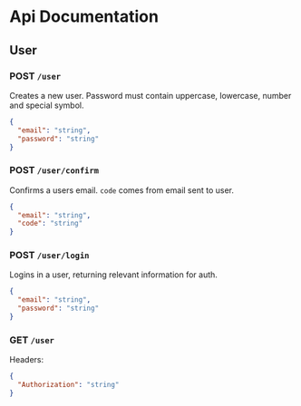 # Api Documentation

## User

### POST `/user`

Creates a new user. Password must contain uppercase, lowercase, number and special symbol.

```json
{
  "email": "string",
  "password": "string"
}
```

### POST `/user/confirm`

Confirms a users email. `code` comes from email sent to user.

```json
{
  "email": "string",
  "code": "string"
}
```

### POST `/user/login`

Logins in a user, returning relevant information for auth.

```json
{
  "email": "string",
  "password": "string"
}
```

### GET `/user`

Headers:

```json
{
  "Authorization": "string"
}
```

